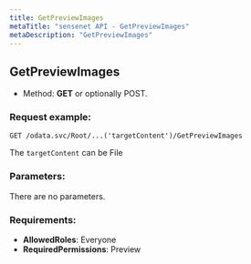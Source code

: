 ```yaml
---
title: GetPreviewImages
metaTitle: "sensenet API - GetPreviewImages"
metaDescription: "GetPreviewImages"
---
```


## GetPreviewImages
- Method: **GET** or optionally POST.


### Request example:

```
GET /odata.svc/Root/...('targetContent')/GetPreviewImages
```
The `targetContent` can be File
### Parameters:
There are no parameters.

### Requirements:
- **AllowedRoles**: Everyone
- **RequiredPermissions**: Preview

